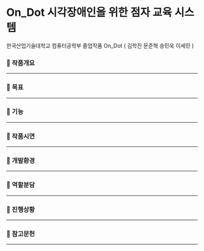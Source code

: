 # On_Dot 시각장애인을 위한 점자 교육 시스템
한국산업기술대학교 컴퓨터공학부 졸업작품 On_Dot ( 김학진 문준혁 송민욱 이세민 )
### :white_square_button: 작품개요
----------------------------------------------------------

### :white_square_button: 목표
----------------------------------------------------------

### :white_square_button: 기능
----------------------------------------------------------

### :white_square_button: 작품시연
----------------------------------------------------------

### :white_square_button: 개발환경
----------------------------------------------------------

### :white_square_button: 역할분담
----------------------------------------------------------

### :white_square_button: 진행상황
----------------------------------------------------------

### :white_square_button: 참고문헌
----------------------------------------------------------
